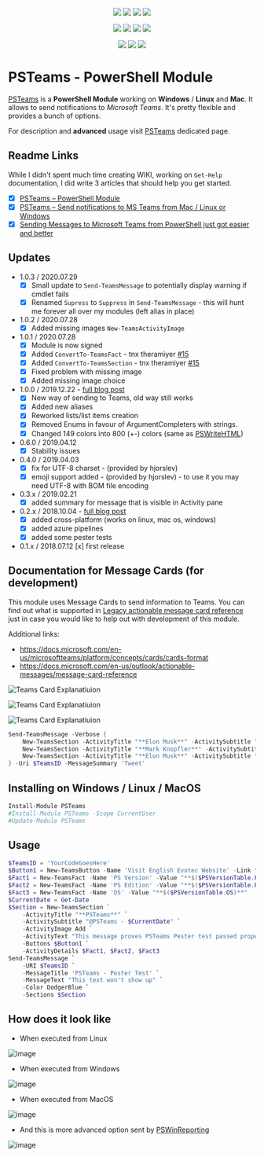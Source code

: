 <p align="center">
  <a href="https://dev.azure.com/evotecpl/PSTeams/_build/latest?definitionId=3"><img src="https://dev.azure.com/evotecpl/PSTeams/_apis/build/status/EvotecIT.PSTeams"></a>
  <a href="https://www.powershellgallery.com/packages/PSTeams"><img src="https://img.shields.io/powershellgallery/v/PSTeams.svg"></a>
  <a href="https://www.powershellgallery.com/packages/PSTeams"><img src="https://img.shields.io/powershellgallery/vpre/PSTeams.svg?label=powershell%20gallery%20preview&colorB=yellow"></a>
  <a href="https://github.com/EvotecIT/PSTeams"><img src="https://img.shields.io/github/license/EvotecIT/PSTeams.svg"></a>
</p>

<p align="center">
  <a href="https://www.powershellgallery.com/packages/PSTeams"><img src="https://img.shields.io/powershellgallery/p/PSTeams.svg"></a>
  <a href="https://github.com/EvotecIT/PSTeams"><img src="https://img.shields.io/github/languages/top/evotecit/PSTeams.svg"></a>
  <a href="https://github.com/EvotecIT/PSTeams"><img src="https://img.shields.io/github/languages/code-size/evotecit/PSTeams.svg"></a>
  <a href="https://www.powershellgallery.com/packages/PSTeams"><img src="https://img.shields.io/powershellgallery/dt/PSTeams.svg"></a>
</p>

<p align="center">
  <a href="https://twitter.com/PrzemyslawKlys"><img src="https://img.shields.io/twitter/follow/PrzemyslawKlys.svg?label=Twitter%20%40PrzemyslawKlys&style=social"></a>
  <a href="https://evotec.xyz/hub"><img src="https://img.shields.io/badge/Blog-evotec.xyz-2A6496.svg"></a>
  <a href="https://www.linkedin.com/in/pklys"><img src="https://img.shields.io/badge/LinkedIn-pklys-0077B5.svg?logo=LinkedIn"></a>
</p>

# PSTeams - PowerShell Module

[PSTeams](https://evotec.xyz/hub/scripts/psteams-powershell-module/) is a **PowerShell Module** working on **Windows** / **Linux** and **Mac**. It allows to send notifications to _Microsoft Teams_. It's pretty flexible and provides a bunch of options.

For description and **advanced** usage visit [PSTeams](https://evotec.xyz/hub/scripts/psteams-powershell-module/) dedicated page.

## Readme Links

While I didn't spent much time creating WIKI, working on `Get-Help` documentation, I did write 3 articles that should help you get started.

- [x] [PSTeams – PowerShell Module](https://evotec.xyz/hub/scripts/psteams-powershell-module/)
- [x] [PSTeams – Send notifications to MS Teams from Mac / Linux or Windows](https://evotec.xyz/psteams-send-notifications-to-ms-teams-from-mac-linux-or-windows/)
- [x] [Sending Messages to Microsoft Teams from PowerShell just got easier and better](https://evotec.xyz/sending-to-microsoft-teams-from-powershell-just-got-easier-and-better/)

## Updates

- 1.0.3 / 2020.07.29
  - [x] Small update to `Send-TeamsMessage` to potentially display warning if cmdlet fails
  - [x] Renamed `Supress` to `Suppress` in `Send-TeamsMessage` - this will hunt me forever all over my modules (left alias in place)
- 1.0.2 / 2020.07.28
  - [x] Added missing images `New-TeamsActivityImage`
- 1.0.1 / 2020.07.28
  - [x] Module is now signed
  - [x] Added `ConvertTo-TeamsFact` - tnx theramiyer [#15](https://github.com/EvotecIT/PSTeams/pull/15)
  - [x] Added `ConvertTo-TeamsSection` - tnx theramiyer [#15](https://github.com/EvotecIT/PSTeams/pull/15)
  - [x] Fixed problem with missing image
  - [x] Added missing image choice
- 1.0.0 / 2019.12.22 - [full blog post](https://evotec.xyz/sending-to-microsoft-teams-from-powershell-just-got-easier-and-better/)
  - [x] New way of sending to Teams, old way still works
  - [x] Added new aliases
  - [x] Reworked lists/list items creation
  - [x] Removed Enums in favour of ArgumentCompleters with strings.
  - [x] Changed 149 colors into 800 (+-) colors (same as [PSWriteHTML](https://github.com/EvotecIT/PSWriteHTML))
- 0.6.0 / 2019.04.12
  - [x] Stability issues
- 0.4.0 / 2019.04.03
  - [x] fix for UTF-8 charset - (provided by hjorslev)
  - [x] emoji support added - (provided by hjorslev) - to use it you may need UTF-8 with BOM file encoding
- 0.3.x / 2019.02.21
  - [x] added summary for message that is visible in Activity pane
- 0.2.x / 2018.10.04 - [full blog post](https://evotec.xyz/psteams-send-notifications-to-ms-teams-from-mac-linux-or-windows/)
  - [x] added cross-platform (works on linux, mac os, windows)
  - [x] added azure pipelines
  - [x] added some pester tests

- 0.1.x / 2018.07.12
  [x] first release

## Documentation for Message Cards (for development)

This module uses Message Cards to send information to Teams. You can find out what is supported in [Legacy actionable message card reference](https://docs.microsoft.com/en-us/outlook/actionable-messages/message-card-reference) just in case you would like to help out with development of this module.

Additional links:

- <https://docs.microsoft.com/en-us/microsoftteams/platform/concepts/cards/cards-format>
- <https://docs.microsoft.com/en-us/outlook/actionable-messages/message-card-reference>

![Teams Card Explanatiuion](https://evotec.xyz/wp-content/uploads/2019/12/TeamsExplanation1.png)

![Teams Card Explanatiuion](https://evotec.xyz/wp-content/uploads/2019/12/TeamsExplanation2.png)

![Teams Card Explanatiuion](https://evotec.xyz/wp-content/uploads/2019/12/TeamsExplanation3.png)

```powershell
Send-TeamsMessage -Verbose {
    New-TeamsSection -ActivityTitle "**Elon Musk**" -ActivitySubtitle "@elonmusk - 9/12/2016 at 5:33pm" -ActivityImageLink "https://pbs.twimg.com/profile_images/782474226020200448/zDo-gAo0.jpg" -ActivityText "Climate change explained in comic book form by xkcd xkcd.com/1732"
    New-TeamsSection -ActivityTitle "**Mark Knopfler**" -ActivitySubtitle "@MarkKnopfler - 9/12/2016 at 1:12pm" -ActivityImageLink "https://pbs.twimg.com/profile_images/1042367841117384704/YvrqQiBK_400x400.jpg" -ActivityText "Mark Knopfler features on B.B King's all-star album of Blues greats, released on this day in 2005..."
    New-TeamsSection -ActivityTitle "**Elon Musk**" -ActivitySubtitle "@elonmusk - 9/12/2016 at 5:33pm" -ActivityImageLink "https://pbs.twimg.com/profile_images/782474226020200448/zDo-gAo0.jpg" -ActivityText "Climate change explained in comic book form by xkcd xkcd.com/1732"
} -Uri $TeamsID -MessageSummary 'Tweet'
```

## Installing on Windows / Linux / MacOS

```powershell
Install-Module PSTeams
#Install-Module PSTeams -Scope CurrentUser
#Update-Module PSTeams
```

## Usage

```powershell
$TeamsID = 'YourCodeGoesHere'
$Button1 = New-TeamsButton -Name 'Visit English Evotec Website' -Link "https://evotec.xyz"
$Fact1 = New-TeamsFact -Name 'PS Version' -Value "**$($PSVersionTable.PSVersion)**"
$Fact2 = New-TeamsFact -Name 'PS Edition' -Value "**$($PSVersionTable.PSEdition)**"
$Fact3 = New-TeamsFact -Name 'OS' -Value "**$($PSVersionTable.OS)**"
$CurrentDate = Get-Date
$Section = New-TeamsSection `
    -ActivityTitle "**PSTeams**" `
    -ActivitySubtitle "@PSTeams - $CurrentDate" `
    -ActivityImage Add `
    -ActivityText "This message proves PSTeams Pester test passed properly." `
    -Buttons $Button1 `
    -ActivityDetails $Fact1, $Fact2, $Fact3
Send-TeamsMessage `
    -URI $TeamsID `
    -MessageTitle 'PSTeams - Pester Test' `
    -MessageText "This text won't show up" `
    -Color DodgerBlue `
    -Sections $Section
```

## How does it look like

- When executed from Linux

![image](https://evotec.xyz/wp-content/uploads/2018/10/img_5bb6509e8013e.png)

- When executed from Windows

![image](https://evotec.xyz/wp-content/uploads/2018/10/img_5bb650ade0d73.png)

- When executed from MacOS

![image](https://evotec.xyz/wp-content/uploads/2018/10/img_5bb650be35f4b.png)

- And this is more advanced option sent by [PSWinReporting](https://evotec.xyz/hub/scripts/pswinreporting-powershell-module/)

![image](https://evotec.xyz/wp-content/uploads/2018/09/img_5b9e830101081.png)
